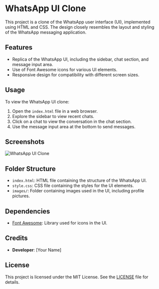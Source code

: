 # WhatsApp UI Clone

This project is a clone of the WhatsApp user interface (UI), implemented using HTML and CSS. The design closely resembles the layout and styling of the WhatsApp messaging application.

## Features

- Replica of the WhatsApp UI, including the sidebar, chat section, and message input area.
- Use of Font Awesome icons for various UI elements.
- Responsive design for compatibility with different screen sizes.

## Usage

To view the WhatsApp UI clone:

1. Open the `index.html` file in a web browser.
2. Explore the sidebar to view recent chats.
3. Click on a chat to view the conversation in the chat section.
4. Use the message input area at the bottom to send messages.

## Screenshots

![WhatsApp UI Clone](images/whatsapp_ui_clone.png)

## Folder Structure

- `index.html`: HTML file containing the structure of the WhatsApp UI.
- `style.css`: CSS file containing the styles for the UI elements.
- `images/`: Folder containing images used in the UI, including profile pictures.

## Dependencies

- [Font Awesome](https://fontawesome.com/): Library used for icons in the UI.

## Credits

- **Developer**: [Your Name]

## License

This project is licensed under the MIT License. See the [LICENSE](LICENSE) file for details.
